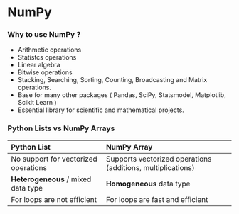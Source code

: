 # NumPy

### **Why** to use NumPy ?
- Arithmetic operations
- Statistcs operations
- Linear algebra
- Bitwise operations
- Stacking, Searching, Sorting, Counting, Broadcasting and Matrix operations.
- Base for many other packages ( Pandas, SciPy, Statsmodel, Matplotlib, Scikit Learn )
- Essential library for scientific and mathematical projects.

### Python Lists vs NumPy Arrays

**Python List** | **NumPy Array**
:--- | :---
No support for vectorized operations | Supports vectorized operations (additions, multiplications)
**Heterogeneous** / mixed data type | **Homogeneous** data type
For loops are not efficient | For loops are fast and efficient
